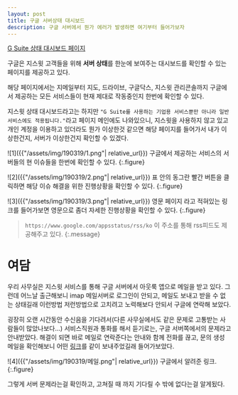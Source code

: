 ```yaml
---
layout: post
title: 구글 서버상태 대시보드
description: 구글 서버에서 뭔가 에러가 발생하면 여기부터 들어가보자
---
```

[G Suite 상태 대시보드 페이지](https://www.google.com/appsstatus#hl=ko)

구글은 지스윗 고객들을 위해 **서버 상태**를 한눈에 보여주는 대시보드를 확인할 수 있는 페이지를 제공하고 있다.

해당 페이지에서는 지메일부터 지도, 드라이브, 구글닥스, 지스윗 관리콘솔까지 구글에서 제공하는 모든 서비스들이 현재 제대로 작동중인지 한번에 확인할 수 있다.

지스윗 상태 대시보드라고는 하지만 `"G Suite를 사용하는 기업용 서비스뿐만 아니라 일반 서비스에도 적용됩니다."`라고 페이지 메인에도 나와있으니, 지스윗을 사용하지 않고 있고 개인 계정을 이용하고 있더라도 뭔가 이상한것 같으면 해당 페이지를 들어가서 내가 이상한건지, 서버가 이상한건지 확인할 수 있겠다.

![1]({{"/assets/img/190319/1.png"| relative_url}})
구글에서 제공하는 서비스의 서버들의 현 이슈들을 한번에 확인할 수 있다.
{:.figure}

![2]({{"/assets/img/190319/2.png"| relative_url}})
표 안의 동그란 빨간 버튼을 클릭하면 해당 이슈 해결을 위한 진행상황을 확인할 수 있다.
{:.figure}

![3]({{"/assets/img/190319/3.png"| relative_url}})
영문 페이지 라고 적혀있는 링크를 들어가보면 영문으로 좀더 자세한 진행상황을 확인할 수 있다.
{:.figure}


>`https://www.google.com/appsstatus/rss/ko` 이 주소를 통해 rss피드도 제공해주고 있다.
>{:.message}


# 여담

우리 사무실은 지스윗 서비스를 통해 구글 서버에서 아웃룩 앱으로 메일을 받고 있다. 그런데 어느날 출근해보니 imap 메일서버로 로그인이 안되고, 메일도 보내고 받을 수 없는 상태길래 이런방법 저런방법으로 고치려고 노력해보다 안되서 구글에 연락해 보았다.

굉장히 오랜 시간동안 수신음을 기다려서(다른 사무실에서도 같은 문제로 고통받는 사람들이 많았나보다...) 서비스직원과 통화를 해서 듣기로는, 구글 서버쪽에서의 문제라고 안내받았다. 해결이 되면 바로 메일로 연락준다는 안내와 함께 전화를 끊고, 문의 생성 메일을 확인해보니 어떤 [링크](https://www.google.com/appsstatus#hl=ko)를 같이 보내주었길래 들어가보았다.

![4]({{"/assets/img/190319/메일.png"| relative_url}})
구글에서 알려준 링크.
{:.figure}

그렇게 서버 문제라는걸 확인하고, 고쳐질 때 까지 기다릴 수 밖에 없다는걸 알게됬다.
